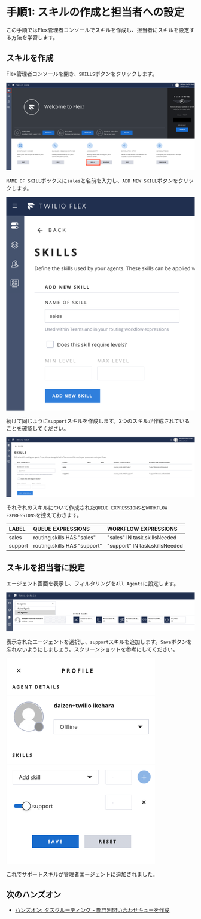 #  手順1: スキルの作成と担当者への設定

この手順ではFlex管理者コンソールでスキルを作成し、担当者にスキルを設定する方法を学習します。

## スキルを作成

Flex管理者コンソールを開き、`SKILLS`ボタンをクリックします。

![Flex Admin Console](../assets/03-Flex-Admin-Console.png)

`NAME OF SKILL`ボックスに`sales`と名前を入力し、`ADD NEW SKILL`ボタンをクリックします。

![Flex add skill](../assets/03-Add-Skill.png)

続けて同じように`support`スキルを作成します。2つのスキルが作成されていることを確認してください。

![Flex skills](../assets/03-Flex-skills.png)

それぞれのスキルについて作成された`QUEUE EXPRESSIONS`と`WORKFLOW EXPRESSIONS`を控えておきます。

|LABEL|QUEUE EXPRESSIONS|WORKFLOW EXPRESSIONS|
|:----|:----|:-----|
|sales| routing.skills HAS \"sales\" | \"sales\" IN task.skillsNeeded |
|support| routing.skills HAS \"support\"| \"support\" IN task.skillsNeeded|

## スキルを担当者に設定

エージェント画面を表示し、フィルタリングを`All Agents`に設定します。

![Flex - agents](../assets/03-Agents.png)

表示されたエージェントを選択し、`support`スキルを追加します。`Save`ボタンを忘れないようにしましょう。スクリーンショットを参考にしてください。

![Flex - add skill to agent](../assets/03-Add-Skills.png)

これでサポートスキルが管理者エージェントに追加されました。

## 次のハンズオン

- [ハンズオン: タスクルーティング - 部門別問い合わせキューを作成](../04-Task-Routing-Queue/00-Overview.md)